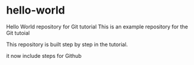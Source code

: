 # hello-world
Hello World repository for Git tutorial
This is an example repository for the Git tutoial 

This repository is built step by step in the tutorial.

it now include steps for Github
